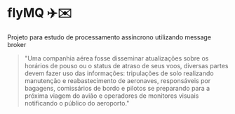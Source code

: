 # flyMQ ✈️✉️
Projeto para estudo de processamento assíncrono utilizando message broker

> "Uma companhia aérea fosse disseminar atualizações sobre os horários de pouso ou o status de atraso de seus voos, diversas partes devem fazer uso das informações: tripulações de solo realizando manutenção e reabastecimento de aeronaves, responsáveis por bagagens, comissários de bordo e pilotos se preparando para a próxima viagem do avião e operadores de monitores visuais notificando o público do aeroporto."
